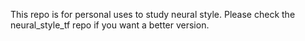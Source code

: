 This repo is for personal uses to study neural style. Please check the neural_style_tf repo if you want a better
version.